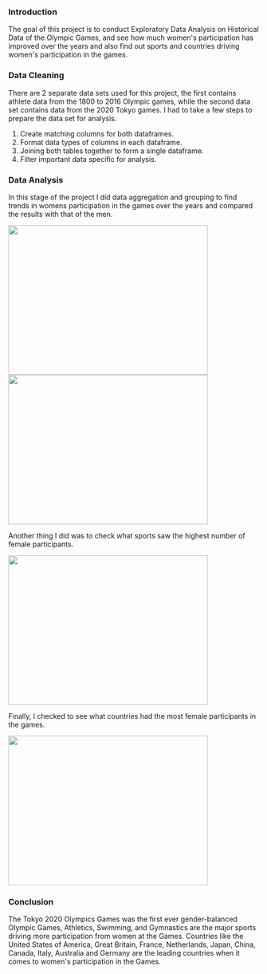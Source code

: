 ### Introduction
The goal of this project is to conduct Exploratory Data Analysis on Historical Data of the Olympic Games, and see how much women's participation has improved over the years and also find out sports and countries driving women's participation in the games.

### Data Cleaning
There are 2 separate data sets used for this project, the first contains athlete data from the 1800 to 2016 Olympic games, while the second data set contains data from the 2020 Tokyo games. I had to take a few steps to prepare the data set for analysis.
1. Create matching columns for both dataframes.
2. Format data types of columns in each dataframe.
3. Joining both tables together to form a single dataframe.
4. Filter important data specific for analysis.

### Data Analysis
In this stage of the project I did data aggregation and grouping to find trends in womens participation in the games over the years and compared the results with that of the men.


<img src="https://github.com/chisim30/PortfolioProject/blob/main/Olympics/Images/women.png" width="400" height="300">


<img src="https://github.com/chisim30/PortfolioProject/blob/main/Olympics/Images/men.png" width="400" height="300">


Another thing I did was to check what sports saw the highest number of female participants. 

<img src="https://github.com/chisim30/PortfolioProject/blob/main/Olympics/Images/sports.png" width="400" height="300">


Finally, I checked to see what countries had the most female participants in the games.

<img src="https://github.com/chisim30/PortfolioProject/blob/main/Olympics/Images/country.png" width="400" height="300">

### Conclusion
The Tokyo 2020 Olympics Games was the first ever gender-balanced Olympic Games, Athletics, Swimming, and Gymnastics are the major sports driving more participation from women at the Games. Countries like the United States of America, Great Britain, France, Netherlands, Japan, China, Canada, Italy, Australia and Germany are the leading countries when it comes to women's participation in the Games.
